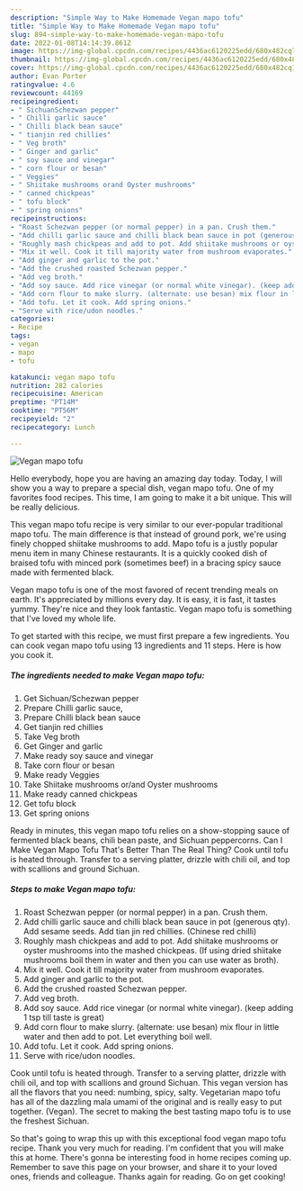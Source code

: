```yaml
---
description: "Simple Way to Make Homemade Vegan mapo tofu"
title: "Simple Way to Make Homemade Vegan mapo tofu"
slug: 894-simple-way-to-make-homemade-vegan-mapo-tofu
date: 2022-01-08T14:14:39.861Z
image: https://img-global.cpcdn.com/recipes/4436ac6120225edd/680x482cq70/vegan-mapo-tofu-recipe-main-photo.jpg
thumbnail: https://img-global.cpcdn.com/recipes/4436ac6120225edd/680x482cq70/vegan-mapo-tofu-recipe-main-photo.jpg
cover: https://img-global.cpcdn.com/recipes/4436ac6120225edd/680x482cq70/vegan-mapo-tofu-recipe-main-photo.jpg
author: Evan Porter
ratingvalue: 4.6
reviewcount: 44169
recipeingredient:
- " SichuanSchezwan pepper"
- " Chilli garlic sauce"
- " Chilli black bean sauce"
- " tianjin red chillies"
- " Veg broth"
- " Ginger and garlic"
- " soy sauce and vinegar"
- " corn flour or besan"
- " Veggies"
- " Shiitake mushrooms orand Oyster mushrooms"
- " canned chickpeas"
- " tofu block"
- " spring onions"
recipeinstructions:
- "Roast Schezwan pepper (or normal pepper) in a pan. Crush them."
- "Add chilli garlic sauce and chilli black bean sauce in pot (generous qty). Add sesame seeds. Add tian jin red chillies. (Chinese red chilli)"
- "Roughly mash chickpeas and add to pot. Add shiitake mushrooms or oyster mushrooms into the mashed chickpeas. (If using dried shiitake mushrooms boil them in water and then you can use water as broth)."
- "Mix it well. Cook it till majority water from mushroom evaporates."
- "Add ginger and garlic to the pot."
- "Add the crushed roasted Schezwan pepper."
- "Add veg broth."
- "Add soy sauce. Add rice vinegar (or normal white vinegar). (keep adding 1 tsp till taste is great)"
- "Add corn flour to make slurry. (alternate: use besan) mix flour in little water and then add to pot. Let everything boil well."
- "Add tofu. Let it cook. Add spring onions."
- "Serve with rice/udon noodles."
categories:
- Recipe
tags:
- vegan
- mapo
- tofu

katakunci: vegan mapo tofu 
nutrition: 282 calories
recipecuisine: American
preptime: "PT14M"
cooktime: "PT56M"
recipeyield: "2"
recipecategory: Lunch

---
```



![Vegan mapo tofu](https://img-global.cpcdn.com/recipes/4436ac6120225edd/680x482cq70/vegan-mapo-tofu-recipe-main-photo.jpg)

Hello everybody, hope you are having an amazing day today. Today, I will show you a way to prepare a special dish, vegan mapo tofu. One of my favorites food recipes. This time, I am going to make it a bit unique. This will be really delicious.

This vegan mapo tofu recipe is very similar to our ever-popular traditional mapo tofu. The main difference is that instead of ground pork, we&#39;re using finely chopped shiitake mushrooms to add. Mapo tofu is a justly popular menu item in many Chinese restaurants. It is a quickly cooked dish of braised tofu with minced pork (sometimes beef) in a bracing spicy sauce made with fermented black.

Vegan mapo tofu is one of the most favored of recent trending meals on earth. It's appreciated by millions every day. It is easy, it is fast, it tastes yummy. They're nice and they look fantastic. Vegan mapo tofu is something that I've loved my whole life.


To get started with this recipe, we must first prepare a few ingredients. You can cook vegan mapo tofu using 13 ingredients and 11 steps. Here is how you cook it.

<!--inarticleads1-->

##### The ingredients needed to make Vegan mapo tofu:

1. Get  Sichuan/Schezwan pepper
1. Prepare  Chilli garlic sauce,
1. Prepare  Chilli black bean sauce
1. Get  tianjin red chillies
1. Take  Veg broth
1. Get  Ginger and garlic
1. Make ready  soy sauce and vinegar
1. Take  corn flour or besan
1. Make ready  Veggies
1. Take  Shiitake mushrooms or/and Oyster mushrooms
1. Make ready  canned chickpeas
1. Get  tofu block
1. Get  spring onions


Ready in minutes, this vegan mapo tofu relies on a show-stopping sauce of fermented black beans, chili bean paste, and Sichuan peppercorns. Can I Make Vegan Mapo Tofu That&#39;s Better Than The Real Thing? Cook until tofu is heated through. Transfer to a serving platter, drizzle with chili oil, and top with scallions and ground Sichuan. 

<!--inarticleads2-->

##### Steps to make Vegan mapo tofu:

1. Roast Schezwan pepper (or normal pepper) in a pan. Crush them.
1. Add chilli garlic sauce and chilli black bean sauce in pot (generous qty). Add sesame seeds. Add tian jin red chillies. (Chinese red chilli)
1. Roughly mash chickpeas and add to pot. Add shiitake mushrooms or oyster mushrooms into the mashed chickpeas. (If using dried shiitake mushrooms boil them in water and then you can use water as broth).
1. Mix it well. Cook it till majority water from mushroom evaporates.
1. Add ginger and garlic to the pot.
1. Add the crushed roasted Schezwan pepper.
1. Add veg broth.
1. Add soy sauce. Add rice vinegar (or normal white vinegar). (keep adding 1 tsp till taste is great)
1. Add corn flour to make slurry. (alternate: use besan) mix flour in little water and then add to pot. Let everything boil well.
1. Add tofu. Let it cook. Add spring onions.
1. Serve with rice/udon noodles.


Cook until tofu is heated through. Transfer to a serving platter, drizzle with chili oil, and top with scallions and ground Sichuan. This vegan version has all the flavors that you need: numbing, spicy, salty. Vegetarian mapo tofu has all of the dazzling mala umami of the original and is really easy to put together. (Vegan). The secret to making the best tasting mapo tofu is to use the freshest Sichuan. 

So that's going to wrap this up with this exceptional food vegan mapo tofu recipe. Thank you very much for reading. I'm confident that you will make this at home. There's gonna be interesting food in home recipes coming up. Remember to save this page on your browser, and share it to your loved ones, friends and colleague. Thanks again for reading. Go on get cooking!
